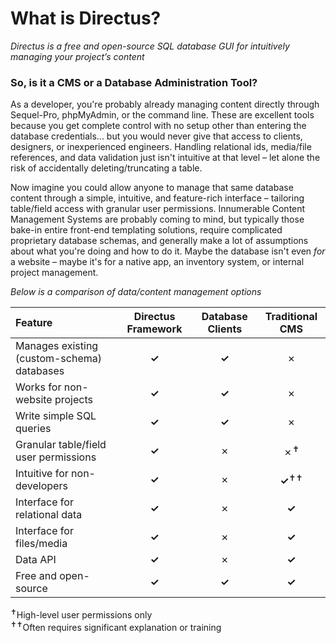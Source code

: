 
# What is Directus?
_Directus is a free and open-source SQL database GUI for intuitively managing your project’s content_

### So, is it a CMS or a Database Administration Tool?
As a developer, you're probably already managing content directly through Sequel-Pro, phpMyAdmin, or the command line. These are excellent tools because you get complete control with no setup other than entering the database credentials... but you would never give that access to clients, designers, or inexperienced engineers. Handling relational ids, media/file references, and data validation just isn't intuitive at that level – let alone the risk of accidentally deleting/truncating a table.

Now imagine you could allow anyone to manage that same database content through a simple, intuitive, and feature-rich interface – tailoring table/field access with granular user permissions. Innumerable Content Management Systems are probably coming to mind, but typically those bake-in entire front-end templating solutions, require complicated proprietary database schemas, and generally make a lot of assumptions about what you're doing and how to do it. Maybe the database isn't even _for_ a website – maybe it's for a native app, an inventory system, or internal project management. 

_Below is a comparison of data/content management options_

Feature                                       | Directus Framework    |  Database Clients |  Traditional CMS
:-------------------------------------------- | :-------------------: | :---------------: | :----------------:
Manages existing (custom-schema) databases    | **✓**                 | **✓**             | ✗
Works for non-website projects                | **✓**                 | **✓**             | ✗
Write simple SQL queries                      | **✓**                 | **✓**             | ✗
Granular table/field user permissions         | **✓**                 | ✗                 | ✗<sup>✝</sup>
Intuitive for non-developers                  | **✓**                 | ✗                 | **✓**<sup>✝✝</sup>
Interface for relational data                 | **✓**                 | ✗                 | **✓**
Interface for files/media                     | **✓**                 | ✗                 | **✓**
Data API                                      | **✓**                 | ✗                 | **✓**
Free and open-source                          | **✓**                 | **✓**             | **✓**

<sup>✝</sup>High-level user permissions only<br>
<sup>✝✝</sup>Often requires significant explanation or training

